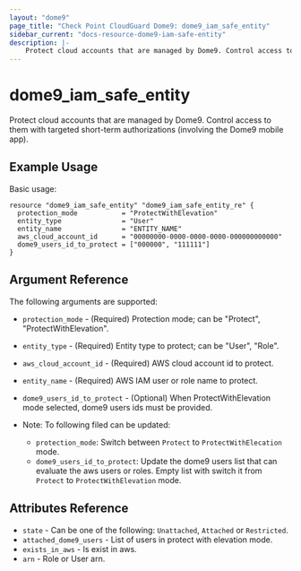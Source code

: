 ```yaml
---
layout: "dome9"
page_title: "Check Point CloudGuard Dome9: dome9_iam_safe_entity"
sidebar_current: "docs-resource-dome9-iam-safe-entity"
description: |-
    Protect cloud accounts that are managed by Dome9. Control access to them with targeted short-term authorizations (involving the Dome9 mobile app).
---
```


# dome9_iam_safe_entity

Protect cloud accounts that are managed by Dome9. Control access to them with targeted short-term authorizations (involving the Dome9 mobile app).

## Example Usage

Basic usage:

```hcl
resource "dome9_iam_safe_entity" "dome9_iam_safe_entity_re" {
  protection_mode           = "ProtectWithElevation"
  entity_type               = "User"
  entity_name               = "ENTITY_NAME"
  aws_cloud_account_id      = "00000000-0000-0000-0000-000000000000"
  dome9_users_id_to_protect = ["000000", "111111"]
}

```

## Argument Reference

The following arguments are supported:
 
* `protection_mode` - (Required) Protection mode; can be  "Protect", "ProtectWithElevation".
* `entity_type` - (Required) Entity type to protect; can be  "User", "Role".
* `aws_cloud_account_id` - (Required) AWS cloud account id to protect.
* `entity_name` - (Required) AWS IAM user or role name to protect.
* `dome9_users_id_to_protect` - (Optional) When ProtectWithElevation mode selected, dome9 users ids must be provided.

* Note: To following filed can be updated:
    * `protection_mode`: Switch between `Protect` to `ProtectWithElecation` mode.
    * `dome9_users_id_to_protect`: Update the dome9 users list that can evaluate the aws users or roles. Empty list with switch it from `Protect` to `ProtectWithElevation` mode. 

## Attributes Reference

* `state` - Can be one of the following: `Unattached`, `Attached` or `Restricted`.
* `attached_dome9_users` - List of users in protect with elevation mode.
* `exists_in_aws` - Is exist in aws.
* `arn` - Role or User arn.
